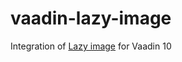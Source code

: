 # vaadin-lazy-image

Integration of [Lazy image](https://github.com/aFarkas/lazysizes) for Vaadin 10

